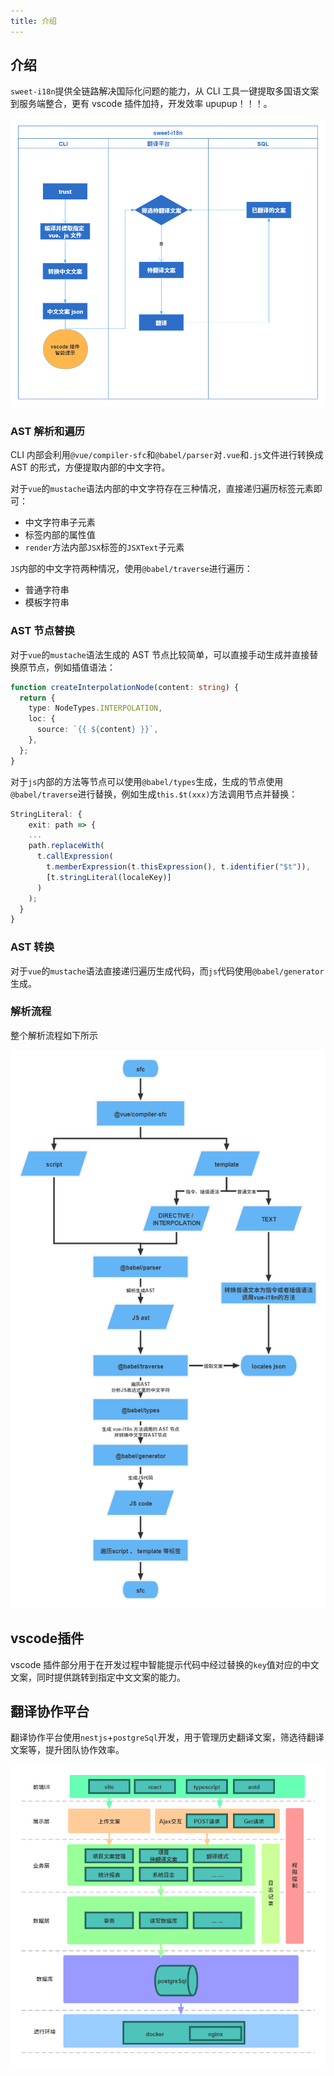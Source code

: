 ```yaml
---
title: 介绍
---
```


## 介绍

`sweet-i18n`提供全链路解决国际化问题的能力，从 CLI 工具一键提取多国语文案到服务端整合，更有 vscode 插件加持，开发效率 upupup！！！。

![flow](../public/images/flow.png)

### AST 解析和遍历

CLI 内部会利用`@vue/compiler-sfc`和`@babel/parser`对`.vue`和`.js`文件进行转换成 AST 的形式，方便提取内部的中文字符。

对于`vue`的`mustache`语法内部的中文字符存在三种情况，直接递归遍历标签元素即可：

- 中文字符串子元素
- 标签内部的属性值
- `render`方法内部`JSX`标签的`JSXText`子元素

`JS`内部的中文字符两种情况，使用`@babel/traverse`进行遍历：

- 普通字符串
- 模板字符串

### AST 节点替换

对于`vue`的`mustache`语法生成的 AST 节点比较简单，可以直接手动生成并直接替换原节点，例如插值语法：

```typescript
function createInterpolationNode(content: string) {
  return {
    type: NodeTypes.INTERPOLATION,
    loc: {
      source: `{{ ${content} }}`,
    },
  };
}
```

对于`js`内部的方法等节点可以使用`@babel/types`生成，生成的节点使用`@babel/traverse`进行替换，例如生成`this.$t(xxx)`方法调用节点并替换：

```typescript
StringLiteral: {
	exit: path => {
    ...
    path.replaceWith(
      t.callExpression(
        t.memberExpression(t.thisExpression(), t.identifier("$t")),
        [t.stringLiteral(localeKey)]
      )
    );
  }
}
```

### AST 转换

对于`vue`的`mustache`语法直接递归遍历生成代码，而`js`代码使用`@babel/generator`生成。

### 解析流程

整个解析流程如下所示

![tvt](../public/images/tvt.png)

## vscode插件

vscode 插件部分用于在开发过程中智能提示代码中经过替换的`key`值对应的中文文案，同时提供跳转到指定中文文案的能力。

## 翻译协作平台

翻译协作平台使用`nestjs`+`postgreSql`开发，用于管理历史翻译文案，筛选待翻译文案等，提升团队协作效率。

![backendflow](../public/images/backendflow.png)
